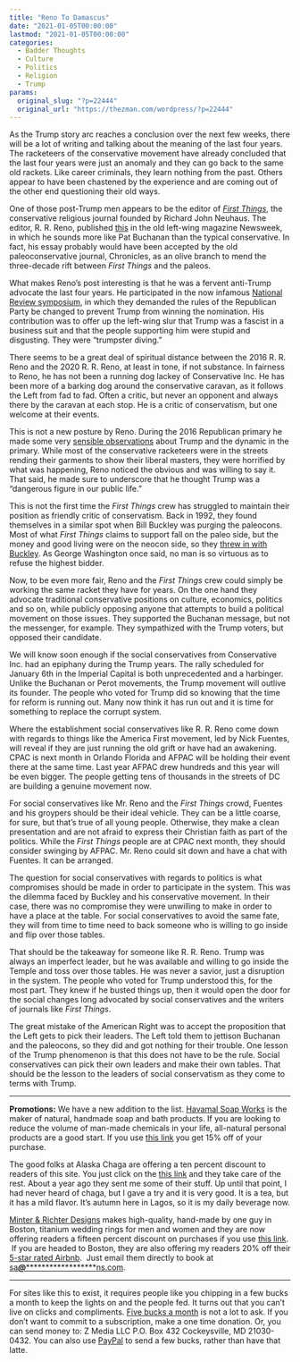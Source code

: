 ```yaml
---
title: "Reno To Damascus"
date: "2021-01-05T00:00:00"
lastmod: "2021-01-05T00:00:00"
categories:
  - Badder Thoughts
  - Culture
  - Politics
  - Religion
  - Trump
params:
  original_slug: "?p=22444"
  original_url: "https://thezman.com/wordpress/?p=22444"
---
```


As the Trump story arc reaches a conclusion over the next few weeks,
there will be a lot of writing and talking about the meaning of the last
four years. The racketeers of the conservative movement have already
concluded that the last four years were just an anomaly and they can go
back to the same old rackets. Like career criminals, they learn nothing
from the past. Others appear to have been chastened by the experience
and are coming out of the other end questioning their old ways.

One of those post-Trump men appears to be the editor of
*<a href="https://www.firstthings.com/" rel="noopener"
target="_blank">First Things</a>*, the conservative religious journal
founded by Richard John Neuhaus. The editor, R. R. Reno, published
<a href="https://archive.is/N286J" rel="noopener"
target="_blank">this</a> in the old left-wing magazine Newsweek, in
which he sounds more like Pat Buchanan than the typical conservative. In
fact, his essay probably would have been accepted by the old
paleoconservative journal, Chronicles, as an olive branch to mend the
three-decade rift between *First Things* and the paleos.

What makes Reno’s post interesting is that he was a fervent anti-Trump
advocate the last four years. He participated in the now infamous <a
href="https://www.nationalreview.com/2016/01/donald-trump-conservatives-oppose-nomination/"
rel="noopener" target="_blank">National Review symposium</a>, in which
they demanded the rules of the Republican Party be changed to prevent
Trump from winning the nomination. His contribution was to offer up the
left-wing slur that Trump was a fascist in a business suit and that the
people supporting him were stupid and disgusting. They were “trumpster
diving.”

There seems to be a great deal of spiritual distance between the 2016 R.
R. Reno and the 2020 R. R. Reno, at least in tone, if not substance. In
fairness to Reno, he has not been a running dog lackey of Conservative
Inc. He has been more of a barking dog around the conservative caravan,
as it follows the Left from fad to fad. Often a critic, but never an
opponent and always there by the caravan at each stop. He is a critic of
conservatism, but one welcome at their events.

This is not a new posture by Reno. During the 2016 Republican primary he
made some very <a
href="https://www.firstthings.com/web-exclusives/2016/03/what-trump-teaches-us"
rel="noopener" target="_blank">sensible observations</a> about Trump and
the dynamic in the primary. While most of the conservative racketeers
were in the streets rending their garments to show their liberal
masters, they were horrified by what was happening, Reno noticed the
obvious and was willing to say it. That said, he made sure to underscore
that he thought Trump was a “dangerous figure in our public life.”

This is not the first time the *First Things* crew has struggled to
maintain their position as friendly critic of conservatism. Back in
1992, they found themselves in a similar spot when Bill Buckley was
purging the paleocons. Most of what *First Things* claims to support
fall on the paleo side, but the money and good living were on the neocon
side, so they <a
href="https://www.firstthings.com/article/1992/05/editorial-the-year-that-conservatism-turned-ugly"
rel="noopener" target="_blank">threw in with Buckley</a>. As George
Washington once said, no man is so virtuous as to refuse the highest
bidder.

Now, to be even more fair, Reno and the *First Things* crew could simply
be working the same racket they have for years. On the one hand they
advocate traditional conservative positions on culture, economics,
politics and so on, while publicly opposing anyone that attempts to
build a political movement on those issues. They supported the Buchanan
message, but not the messenger, for example. They sympathized with the
Trump voters, but opposed their candidate.

We will know soon enough if the social conservatives from Conservative
Inc. had an epiphany during the Trump years. The rally scheduled for
January 6th in the Imperial Capital is both unprecedented and a
harbinger. Unlike the Buchanan or Perot movements, the Trump movement
will outlive its founder. The people who voted for Trump did so knowing
that the time for reform is running out. Many now think it has run out
and it is time for something to replace the corrupt system.

Where the establishment social conservatives like R. R. Reno come down
with regards to things like the America First movement, led by Nick
Fuentes, will reveal if they are just running the old grift or have had
an awakening. CPAC is next month in Orlando Florida and AFPAC will be
holding their event there at the same time. Last year AFPAC drew
hundreds and this year will be even bigger. The people getting tens of
thousands in the streets of DC are building a genuine movement now.

For social conservatives like Mr. Reno and the *First Things* crowd,
Fuentes and his groypers should be their ideal vehicle. They can be a
little coarse, for sure, but that’s true of all young people. Otherwise,
they make a clean presentation and are not afraid to express their
Christian faith as part of the politics. While the *First Things* people
are at CPAC next month, they should consider swinging by AFPAC. Mr. Reno
could sit down and have a chat with Fuentes. It can be arranged.

The question for social conservatives with regards to politics is what
compromises should be made in order to participate in the system. This
was the dilemma faced by Buckley and his conservative movement. In their
case, there was no compromise they were unwilling to make in order to
have a place at the table. For social conservatives to avoid the same
fate, they will from time to time need to back someone who is willing to
go inside and flip over those tables.

That should be the takeaway for someone like R. R. Reno. Trump was
always an imperfect leader, but he was available and willing to go
inside the Temple and toss over those tables. He was never a savior,
just a disruption in the system. The people who voted for Trump
understood this, for the most part. They knew if he busted things up,
then it would open the door for the social changes long advocated by
social conservatives and the writers of journals like *First Things*.

The great mistake of the American Right was to accept the proposition
that the Left gets to pick their leaders. The Left told them to jettison
Buchanan and the paleocons, so they did and got nothing for their
trouble. One lesson of the Trump phenomenon is that this does not have
to be the rule. Social conservatives can pick their own leaders and make
their own tables. That should be the lesson to the leaders of social
conservatism as they come to terms with Trump.

------------------------------------------------------------------------

**Promotions:** We have a new addition to the list.
<a href="https://havamalsoapworks.com/" rel="noopener"
target="_blank">Havamal Soap Works</a> is the maker of natural, handmade
soap and bath products. If you are looking to reduce the volume of
man-made chemicals in your life, all-natural personal products are a
good start. If you use
<a href="https://havamalsoapworks.com/discount/ZMAN" rel="noopener"
target="_blank">this link</a> you get 15% off of your purchase.

The good folks at Alaska Chaga are offering a ten percent discount to
readers of this site. You just click on the
<a href="https://alaskachaga.us/discount/ZMAN" rel="noopener noreferrer"
target="_blank">this link</a> and they take care of the rest. About a
year ago they sent me some of their stuff. Up until that point, I had
never heard of chaga, but I gave a try and it is very good. It is a tea,
but it has a mild flavor. It’s autumn here in Lagos, so it is my daily
beverage now.

<a href="https://www.minterandrichterdesigns.com/"
rel="noreferrer nofollow noopener" target="_blank">Minter &amp; Richter
Designs</a> makes high-quality, hand-made by one guy in Boston, titanium
wedding rings for men and women and they are now offering readers a
fifteen percent discount on purchases if you use
<a href="https://www.minterandrichterdesigns.com/discount/ZMAN"
rel="noreferrer nofollow noopener" target="_blank">this link</a>. 
 <span class="highlight"><span class="colour"><span class="font"><span class="size">If
you are headed to Boston, they are also offering my readers 20% off
their <a
href="https://www.airbnb.com/users/7988017/listings?user_id=7988017&amp;s=3"
rel="noopener noreferrer" target="_blank">5-star rated Airbnb</a>.  Just
email them directly to book at
<a href="mailto:sa***@*********************ns.com"
data-original-string="m0rowueTUyCH1gaWuqP8VQ==cb7T4RzZNiHF5VoZ757X6K/SgOxS1ukYymEeydXKgC9jZq/0/CrmmTspRPtmlAu45Hw"><span
class="apbct-email-encoder"
data-original-string="AuDG7q23gXYP8EFVzk7BmA==cb7qXmOqp3EqZEDfxJN8AzXUbZt9EtDVgG2IxYmva5qv1lr9uk8l1EelPs0hBO91JGP"
title="This contact has been encoded by Anti-Spam by CleanTalk. Click to decode. To finish the decoding make sure that JavaScript is enabled in your browser.">sa<span
class="apbct-blur">***</span>@<span
class="apbct-blur">*********************</span>ns.com</span></a>.</span></span></span></span>

------------------------------------------------------------------------

For sites like this to exist, it requires people like you chipping in a
few bucks a month to keep the lights on and the people fed. It turns out
that you can’t live on clicks and compliments.
<a href="https://www.subscribestar.com/the-z-blog"
rel="noopener noreferrer" target="_blank">Five bucks a month</a> is not
a lot to ask. If you don’t want to commit to a subscription, make a one
time donation. Or, you can send money to: Z Media LLC P.O. Box 432
Cockeysville, MD 21030-0432. You can also use <a
href="https://www.paypal.com/cgi-bin/webscr?cmd=_s-xclick&amp;hosted_button_id=UDAS2Q8JYA6CN&amp;source=url"
rel="noopener noreferrer" target="_blank">PayPal</a> to send a few
bucks, rather than have that latte.
